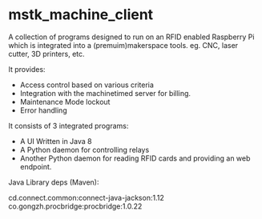 # mstk_machine_client

A collection of programs designed to run on an RFID enabled Raspberry Pi which is integrated into a (premuim)makerspace tools. eg. CNC, laser cutter, 3D printers, etc.

It provides:
- Access control based on various criteria
- Integration with the machinetimed server for billing.
- Maintenance Mode lockout
- Error handling

It consists of 3 integrated programs:
- A UI Written in Java 8
- A Python daemon for controlling relays
- Another Python daemon for reading RFID cards and providing an web endpoint.


Java Library deps (Maven):

cd.connect.common:connect-java-jackson:1.12<br>
co.gongzh.procbridge:procbridge:1.0.22

